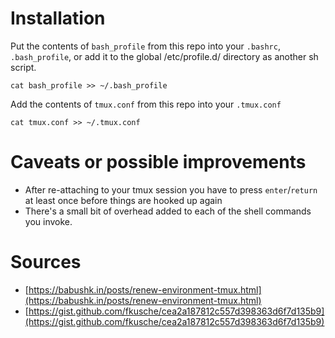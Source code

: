 # Installation
Put the contents of `bash_profile` from this repo into your `.bashrc`, `.bash_profile`, or add it to the global /etc/profile.d/ directory as another sh script.

    cat bash_profile >> ~/.bash_profile

Add the contents of `tmux.conf` from this repo into your `.tmux.conf`

    cat tmux.conf >> ~/.tmux.conf

# Caveats or possible improvements
* After re-attaching to your tmux session you have to press `enter`/`return` at least once before things are hooked up again
* There's a small bit of overhead added to each of the shell commands you invoke.

# Sources

* [https://babushk.in/posts/renew-environment-tmux.html](https://babushk.in/posts/renew-environment-tmux.html)
* [https://gist.github.com/fkusche/cea2a187812c557d398363d6f7d135b9](https://gist.github.com/fkusche/cea2a187812c557d398363d6f7d135b9)
